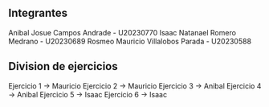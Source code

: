 ## Integrantes
Anibal Josue Campos Andrade - U20230770
Isaac Natanael Romero Medrano - U20230689
Rosmeo Mauricio Villalobos Parada - U20230588

## Division de ejercicios
Ejercicio 1 -> Mauricio
Ejercicio 2 -> Mauricio
Ejercicio 3 -> Anibal
Ejercicio 4 -> Anibal
Ejercicio 5 -> Isaac 
Ejercicio 6 -> Isaac 